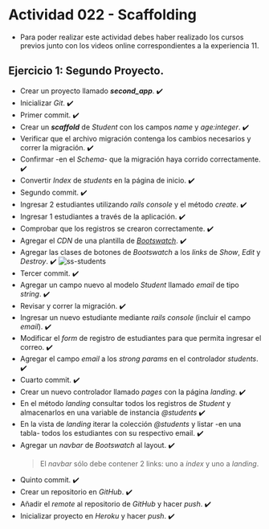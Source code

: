 # Actividad 022 - Scaffolding

- Para poder realizar este actividad debes haber realizado los cursos previos junto con los videos online correspondientes a la experiencia 11.

## Ejercicio 1: Segundo Proyecto.

- Crear un proyecto llamado ***second_app***. :heavy_check_mark:
- Inicializar *Git*. :heavy_check_mark:
- Primer commit. :heavy_check_mark:
- Crear un ***scaffold*** de *Student* con los campos *name* y *age:integer*. :heavy_check_mark:
- Verificar que el archivo migración contenga los cambios necesarios y correr la migración. :heavy_check_mark:
- Confirmar -en el *Schema*- que la migración haya corrido correctamente. :heavy_check_mark:
- Convertir *Index* de *students* en la página de inicio. :heavy_check_mark:
- Segundo commit. :heavy_check_mark:
- Ingresar 2 estudiantes utilizando *rails console* y el método *create*. :heavy_check_mark:
- Ingresar 1 estudiantes a través de la aplicación. :heavy_check_mark:
- Comprobar que los registros se crearon correctamente. :heavy_check_mark:
- Agregar el *CDN* de una plantilla de *[Bootswatch](https://www.bootstrapcdn.com/bootswatch/)*. :heavy_check_mark:
- Agregar las clases de botones de *Bootswatch* a los *links* de *Show*, *Edit* y *Destroy*. :heavy_check_mark:
![ss-students](https://user-images.githubusercontent.com/18556541/26950351-5558f76e-4c6b-11e7-9572-34eb398209a6.png)
- Tercer commit. :heavy_check_mark:
- Agregar un campo nuevo al modelo *Student* llamado *email* de tipo *string*. :heavy_check_mark:
- Revisar y correr la migración. :heavy_check_mark:
- Ingresar un nuevo estudiante mediante *rails console* (incluir el campo *email*). :heavy_check_mark:
- Modificar el *form* de registro de estudiantes para que permita ingresar el correo. :heavy_check_mark:
- Agregar el campo *email* a los *strong params* en el controlador *students*. :heavy_check_mark:
- Cuarto commit. :heavy_check_mark:
- Crear un nuevo controlador llamado *pages* con la página *landing*. :heavy_check_mark:
- En el método *landing* consultar todos los registros de *Student* y almacenarlos en una variable de instancia *@students* :heavy_check_mark:
- En la vista de *landing* iterar la colección *@students* y listar -en una tabla- todos los estudiantes con su respectivo email. :heavy_check_mark:
- Agregar un *navbar* de *Bootswatch* al layout. :heavy_check_mark:
  > El *navbar* sólo debe contener 2 links: uno a *index* y uno a *landing*.
- Quinto commit. :heavy_check_mark:
- Crear un repositorio en *GitHub*. :heavy_check_mark:
- Añadir el *remote* al repositorio de *GitHub* y hacer *push*. :heavy_check_mark:
- Inicializar proyecto en *Heroku* y hacer *push*. :heavy_check_mark: